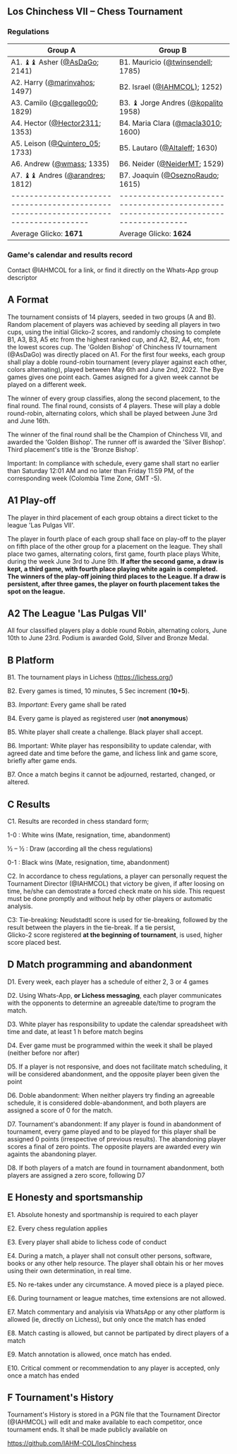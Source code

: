 ## Los Chinchess VII – Chess Tournament
### Regulations

| Group A                                                                           | Group B                                                                            |
|-----------------------------------------------------------------------------------|------------------------------------------------------------------------------------|
| A1. ♝♝ Asher  ([@AsDaGo](https://lichess.org/?user=AsDaGo#friend); 2141)          | B1. Mauricio  ([@twinsendell](https://lichess.org/?user=twinsendell#friend); 1785) |
| A2. Harry ([@marinvahos](https://lichess.org/?user=marinvahos#friend); 1497)      | B2. Israel ([@IAHMCOL)](https://lichess.org/?user=IAHMCOL#friend); 1252)           |
| A3. Camilo  ([@cgallego00](https://lichess.org/?user=cgallego00#friend); 1829)    | B3. ♝ Jorge Andres ([@kopalito](https://lichess.org/?user=kopalito#friend) 1958)   |
| A4. Hector  ([@Hector2311](https://lichess.org/?user=Hector2311#friend);  1353)   | B4. Maria Clara  ([@macla3010](https://lichess.org/?user=macla3010#friend);  1600) |
| A5. Leison  ([@Quintero_05](https://lichess.org/?user=Quintero_05#friend);  1733) | B5. Lautaro ([@Altaleff](https://lichess.org/?user=Altaleff#friend);  1630)        |
| A6. Andrew  ([@wmass](https://lichess.org/?user=wmass#friend);  1335)             | B6. Neider  ([@NeiderMT](https://lichess.org/?user=NeiderMT#friend);  1529)        |
| A7. ♝♝ Andres ([@arandres](https://lichess.org/?user=arandres#friend); 1812)      | B7. Joaquin  ([@OseznoRaudo](https://lichess.org/?user=OseznoRaudo#friend); 1615)  |
|-----------------------------------------------------------------------------------|------------------------------------------------------------------------------------|
| Average Glicko: **1671**                                                          | Average Glicko: **1624**                                                           |

### Game's calendar and results record

Contact @IAHMCOL for a link, or find it directly on the Whats-App group descriptor

## A	Format

The tournament consists of 14 players, seeded in two groups (A and B). Random
placement of players was achieved by seeding all players in two cups, using
the initial Glicko-2 scores, and randomly chosing to complete B1, A3, B3, A5
etc from the highest ranked cup, and A2, B2, A4, etc, from the lowest scores
cup. The 'Golden Bishop' of Chinchess IV tournament (@AsDaGo) was directly
placed on A1.  For the first four weeks,
each group shall play a doble round-robin tournament (every player against
each other, colors alternating), played between May 6th and June 2nd, 2022.
The Bye games gives one point each. Games asigned for a given week
cannot be played on a different week. 

The winner of every group classifies, along the second placement, to the final
round. The final round, consists of 4 players. These will play a doble
round-robin, alternating colors, which shall be played between June 3rd and
June 16th. 

The winner of the final round shall be the Champion of Chinchess VII, and
awarded the 'Golden Bishop'. The runner off is awarded the 'Silver
Bishop'. Third placement's title is the 'Bronze Bishop'. 

Important: In compliance with schedule, every game shall start no earlier than
Saturday 12:01 AM and no later than Friday 11:59 PM, of the corresponding week
(Colombia Time Zone, GMT -5). 

## A1	   Play-off

The player in third placement of each group obtains a direct ticket to the
league 'Las Pulgas VII'.

The player in fourth place of each group shall face on
play-off to the player on fifth place of the other group for a placement on
the league. They shall place two games, alternating colors, first game, fourth
place plays White, during the week June 3rd to June 9th. **If after the
second game, a draw is kept, a third game, with fourth place playing white
again is completed. The winners of the play-off joining third places to the
League. If a draw is persistent, after three games, the player on fourth
placement takes the spot on the league.**

## A2	The League 'Las Pulgas VII'

All four classified players play a doble round Robin, alternating colors,
June 10th to June 23rd. Podium is awarded Gold, Silver and Bronze Medal. 

## B	Platform

B1. The tournament plays in  Lichess (https://lichess.org/)

B2. Every games is timed,  10 minutes, 5 Sec increment (**10+5**). 

B3. *Important*: Every game shall be rated

B4. Every game is played as registered user (**not anonymous**)

B5. White player shall create a challenge. Black player shall accept.

B6. Important: White player has responsibility to update calendar, with agreed
date and time before the game, and lichess link and game score, briefly after
game ends. 

B7. Once a match begins it cannot be adjourned, restarted, changed, or altered.

## C	Results

C1. Results are recorded in chess standard form;

1-0 : White wins (Mate, resignation, time, abandonment)

½ – ½ : Draw (according all the chess regulations)

0-1 : Black wins (Mate, resignation, time, abandonment)

C2. In accordance to chess regulations,  a player can personally request the
Tournament Director (@IAHMCOL) that victory be given, if after loosing on
time, he/she can demostrate a forced check mate on his side. This request must
be done promptly and without help by other players or automatic analysis. 

C3: Tie-breaking: Neudstadtl score is used for tie-breaking, followed by
the result between the players in the tie-break. If a tie persist,  
Glicko-2 score registered **at the beginning of tournament**, is used, higher
score placed best.  

## D	Match programming and abandonment

D1. Every week, each player has a schedule of either 2, 3 or 4 games

D2. Using Whats-App, **or Lichess messaging**, each player communicates with the
opponents to determine an agreeable date/time to program the match. 

D3. White player has responsibility to update the calendar spreadsheet with
time and date, at least 1 h before match begins 

D4. Ever game must be programmed within the week it shall be played (neither
before nor after) 

D5. If a player is not responsive, and does not facilitate match scheduling,
it will be considered abandonment, and the opposite player been given the
point 

D6. Doble abandonment: When neither players try finding an agreeable schedule,
it is considered doble-abandonment, and both players are assigned a score of 0
for the match. 

D7. Tournament's abandonment: If any player is found in abandonment of
tournament, every game played and to be played for this player shall be
assigned 0 points (irrespective of previous results). The abandoning player
scores a final of zero points. The opposite players are awarded every win
againts the abandoning player.  

D8. If both players of a match are found in tournament abandonment, both
players are assigned a zero score, following D7 

## E	Honesty and sportsmanship

E1. Absolute honesty and sportmanship is required to each player

E2. Every chess regulation applies

E3. Every player shall abide to lichess code of conduct

E4. During a match, a player shall not consult other persons, software, books
or any other help resource. The player shall obtain his or her moves using
their own determination, in real time. 

E5. No re-takes under any circumstance. A moved piece is a played piece.

E6. During tournament or league matches, time extensions are not allowed.

E7. Match commentary and analyisis via WhatsApp or any other platform is
allowed (ie, directly on Lichess), but only once the match has ended 

E8. Match casting is allowed, but cannot be partipated by direct players of a match

E9. Match annotation is allowed, once match has ended.

E10. Critical comment or recommendation to any player is accepted, only once a match has ended

## F	Tournament's History

Tournament's History is stored in a PGN file that the Tournament Director
(@IAHMCOL) will edit and make available to each competitor, once tournament
ends. It shall be made publicly available on  

https://github.com/IAHM-COL/losChinchess

